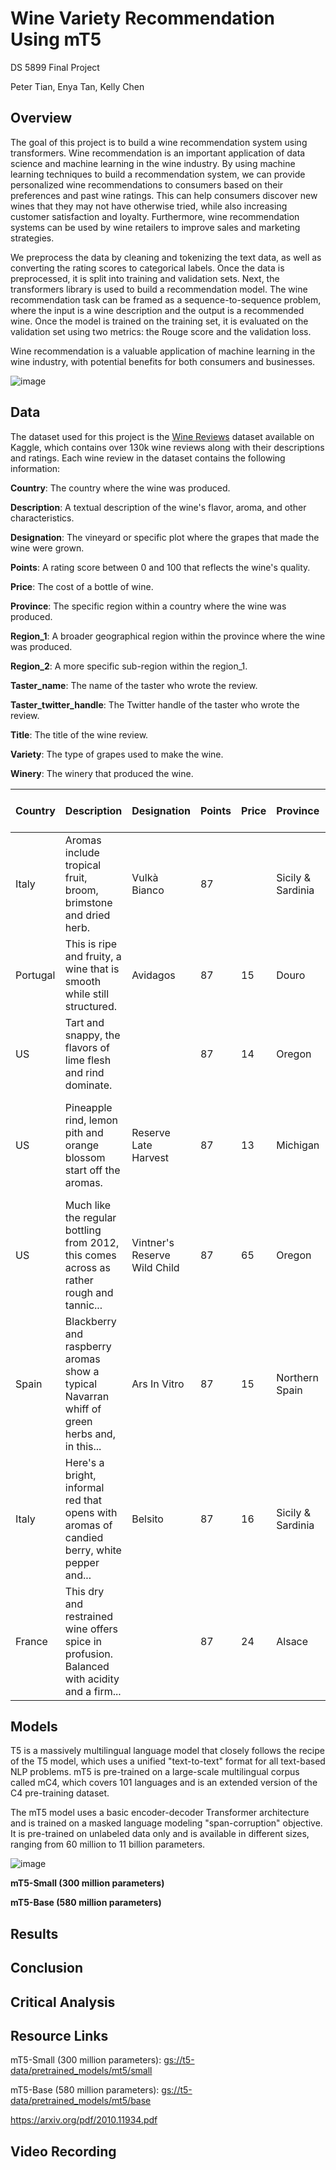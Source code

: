 # Wine Variety Recommendation Using mT5

DS 5899 Final Project

Peter Tian, Enya Tan, Kelly Chen

## Overview

The goal of this project is to build a wine recommendation system using transformers. Wine recommendation is an important application of data science and machine learning in the wine industry. By using machine learning techniques to build a recommendation system, we can provide personalized wine recommendations to consumers based on their preferences and past wine ratings. This can help consumers discover new wines that they may not have otherwise tried, while also increasing customer satisfaction and loyalty. Furthermore, wine recommendation systems can be used by wine retailers to improve sales and marketing strategies. 

We preprocess the data by cleaning and tokenizing the text data, as well as converting the rating scores to categorical labels. Once the data is preprocessed, it is split into training and validation sets. Next, the transformers library is used to build a recommendation model. The wine recommendation task can be framed as a sequence-to-sequence problem, where the input is a wine description and the output is a recommended wine. Once the model is trained on the training set, it is evaluated on the validation set using two metrics: the Rouge score and the validation loss. 

Wine recommendation is a valuable application of machine learning in the wine industry, with potential benefits for both consumers and businesses.

![image](https://user-images.githubusercontent.com/68664277/231605168-372ee93c-1a9f-44ad-9998-8182869ac468.png)

## Data

The dataset used for this project is the [Wine Reviews](https://www.kaggle.com/datasets/zynicide/wine-reviews) dataset available on Kaggle, which contains over 130k wine reviews along with their descriptions and ratings. Each wine review in the dataset contains the following information:

**Country**: The country where the wine was produced.

**Description**: A textual description of the wine's flavor, aroma, and other characteristics.

**Designation**: The vineyard or specific plot where the grapes that made the wine were grown.

**Points**: A rating score between 0 and 100 that reflects the wine's quality.

**Price**: The cost of a bottle of wine.

**Province**: The specific region within a country where the wine was produced.

**Region_1**: A broader geographical region within the province where the wine was produced.

**Region_2**: A more specific sub-region within the region_1.

**Taster_name**: The name of the taster who wrote the review.

**Taster_twitter_handle**: The Twitter handle of the taster who wrote the review.

**Title**: The title of the wine review.

**Variety**: The type of grapes used to make the wine.

**Winery**: The winery that produced the wine.

| Country | Description                                                                                      | Designation                  | Points | Price | Province     | Region_1            | Region_2 | Taster Name      | Taster Twitter Handle | Title                                                          | Variety           | Winery               |
| --- | --- | --- | --- | --- | --- | --- | --- | --- | --- | --- | --- | --- |
| Italy   | Aromas include tropical fruit, broom, brimstone and dried herb.                                  | Vulkà Bianco                 | 87     |       | Sicily & Sardinia | Etna                |          | Kerin O’Keefe   | @kerinokeefe         | Nicosia 2013 Vulkà Bianco  (Etna)                                | White Blend        | Nicosia              |
| Portugal| This is ripe and fruity, a wine that is smooth while still structured.                           | Avidagos                     | 87     | 15    | Douro        |                     |          | Roger Voss      | @vossroger           | Quinta dos Avidagos 2011 Avidagos Red (Douro)                     | Portuguese Red    | Quinta dos Avidagos |
| US      | Tart and snappy, the flavors of lime flesh and rind dominate.                                   |                              | 87     | 14    | Oregon       | Willamette Valley   | Willamette Valley | Paul Gregutt    | @paulgwine           | Rainstorm 2013 Pinot Gris (Willamette Valley)                    | Pinot Gris        | Rainstorm           |
| US      | Pineapple rind, lemon pith and orange blossom start off the aromas.                             | Reserve Late Harvest         | 87     | 13    | Michigan     | Lake Michigan Shore |          | Alexander Peartree |                       | St. Julian 2013 Reserve Late Harvest Riesling (Lake Michigan Shore) | Riesling          | St. Julian          |
| US      | Much like the regular bottling from 2012, this comes across as rather rough and tannic...        | Vintner's Reserve Wild Child | 87     | 65    | Oregon       | Willamette Valley   | Willamette Valley | Paul Gregutt    | @paulgwine           | Sweet Cheeks 2012 Vintner's Reserve Wild Child Block Pinot Noir... | Pinot Noir        | Sweet Cheeks        |
| Spain   | Blackberry and raspberry aromas show a typical Navarran whiff of green herbs and, in this...     | Ars In Vitro                 | 87     | 15    | Northern Spain| Navarra             |          | Michael Schachner| @wineschach          | Tandem 2011 Ars In Vitro Tempranillo-Merlot (Navarra)             | Tempranillo-Merlot| Tandem               |
| Italy   | Here's a bright, informal red that opens with aromas of candied berry, white pepper and...       | Belsito                      | 87     | 16    | Sicily & Sardinia | Vittoria            |          | Kerin O’Keefe   | @kerinokeefe         | Terre di Giurfo 2013 Belsito Frappato (Vittoria)                 | Frappato          | Terre di Giurfo     |
| France  | This dry and restrained wine offers spice in profusion. Balanced with acidity and a firm...     |                              | 87     | 24    | Alsace       |



## Models

T5 is a massively multilingual language model that closely follows the recipe of the T5 model, which uses a unified "text-to-text" format for all text-based NLP problems. mT5 is pre-trained on a large-scale multilingual corpus called mC4, which covers 101 languages and is an extended version of the C4 pre-training dataset. 

The mT5 model uses a basic encoder-decoder Transformer architecture and is trained on a masked language modeling "span-corruption" objective. It is pre-trained on unlabeled data only and is available in different sizes, ranging from 60 million to 11 billion parameters.

![image](https://user-images.githubusercontent.com/89152255/231828417-460aebdb-2367-49a7-aa9c-e58c7002c5c8.png)


**mT5-Small (300 million parameters)**

**mT5-Base (580 million parameters)**



## Results

## Conclusion

## Critical Analysis

## Resource Links
mT5-Small (300 million parameters): [gs://t5-data/pretrained_models/mt5/small](https://console.cloud.google.com/storage/browser/t5-data/pretrained_models/mt5/small)

mT5-Base (580 million parameters): [gs://t5-data/pretrained_models/mt5/base](https://console.cloud.google.com/storage/browser/t5-data/pretrained_models/mt5/base)


https://arxiv.org/pdf/2010.11934.pdf

## Video Recording
